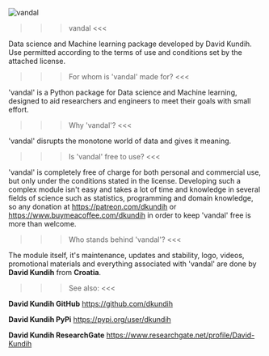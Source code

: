 ![vandal](https://raw.githubusercontent.com/dkundih/vandal/main/.logistics/visforvandal.jpg "title")
 
>>> vandal <<<

Data science and Machine learning package developed by David Kundih.
Use permitted according to the terms of use and conditions set by the attached license.

>>> For whom is 'vandal' made for? <<<

'vandal' is a Python package for Data science and Machine learning, designed to aid researchers and engineers to meet their goals with small effort.

>>> Why 'vandal'? <<<

'vandal' disrupts the monotone world of data and gives it meaning.

>>> Is 'vandal' free to use? <<<

'vandal' is completely free of charge for both personal and commercial use, but only under the conditions stated in the license. Developing such a complex module isn't easy and takes a lot of time and knowledge in several fields of science such as statistics, programming and domain knowledge, so any donation at https://patreon.com/dkundih or https://www.buymeacoffee.com/dkundih in order to keep 'vandal' free is more than welcome.

>>> Who stands behind 'vandal'? <<<

The module itself, it's maintenance, updates and stability, logo, videos, promotional materials and everything associated with 'vandal' are done by **David Kundih** from **Croatia**.

>>> See also: <<<

**David Kundih GitHub**
https://github.com/dkundih

**David Kundih PyPi**
https://pypi.org/user/dkundih

**David Kundih ResearchGate**
https://www.researchgate.net/profile/David-Kundih